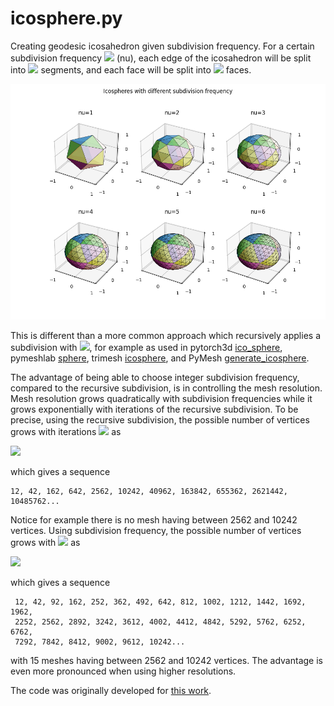 # icosphere.py

Creating geodesic icosahedron given subdivision frequency. For a certain subdivision frequency <img src="https://render.githubusercontent.com/render/math?math=\nu"> (nu), each edge of the icosahedron will be split into <img src="https://render.githubusercontent.com/render/math?math=\nu"> segments, and each face will be split into <img src="https://render.githubusercontent.com/render/math?math=\nu^2"> faces.

<img src="/Figure.png" width="700">

This is different than a more common approach which recursively applies a subdivision with <img src="https://render.githubusercontent.com/render/math?math=\nu=2">, for example as used in pytorch3d [ico_sphere](https://github.com/facebookresearch/pytorch3d/blob/master/pytorch3d/utils/ico_sphere.py), pymeshlab [sphere](https://pymeshlab.readthedocs.io/en/latest/filter_list.html#sphere), trimesh [icosphere](https://trimsh.org/trimesh.creation.html?highlight=icosahedron#trimesh.creation.icosphere), and PyMesh [generate_icosphere](https://github.com/PyMesh/PyMesh/blob/384ba882b7558ba6e8653ed263c419226c22bddf/python/pymesh/meshutils/generate_icosphere.py).

The advantage of being able to choose integer subdivision frequency, compared to the recursive subdivision, is in controlling the mesh resolution. Mesh resolution grows quadratically with subdivision frequencies while it grows exponentially with iterations of the recursive subdivision. To be precise, using the recursive subdivision, the possible number of vertices grows with iterations <img src="https://render.githubusercontent.com/render/math?math=i"> as 

 <img src="https://render.githubusercontent.com/render/math?math=V(i)= 12 %2B 10\,(2^i %2B 1)\,(2^i - 1)">

which gives a sequence

    12, 42, 162, 642, 2562, 10242, 40962, 163842, 655362, 2621442, 10485762... 

Notice for example there is no mesh having between 2562 and 10242 vertices. Using subdivision frequency, the possible number of vertices grows with <img src="https://render.githubusercontent.com/render/math?math=\nu"> as

 <img src="https://render.githubusercontent.com/render/math?math=V(\nu)=12 %2B 10\,(\nu %2B 1)\,(\nu - 1)">

which gives a sequence  
    
     12, 42, 92, 162, 252, 362, 492, 642, 812, 1002, 1212, 1442, 1692, 1962, 
     2252, 2562, 2892, 3242, 3612, 4002, 4412, 4842, 5292, 5762, 6252, 6762, 
     7292, 7842, 8412, 9002, 9612, 10242...

with 15 meshes having between 2562 and 10242 vertices. The advantage is even more pronounced when using higher resolutions.

The code was originally developed for [this work](https://ieeexplore.ieee.org/document/7182720).

